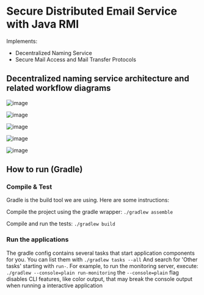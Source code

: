 # Secure Distributed Email Service with Java RMI

Implements:
 - Decentralized Naming Service
 - Secure Mail Access and Mail Transfer Protocols

## Decentralized naming service architecture and related workflow diagrams

![image](https://github.com/r-gg/vs-ue/assets/90387385/a2075479-8026-458e-b0a8-759ce6c34424)

![image](https://github.com/r-gg/vs-ue/assets/90387385/31415ce4-3e60-4ac5-bd18-e57962ba8e58)

![image](https://github.com/r-gg/vs-ue/assets/90387385/488dccdb-31dd-401e-9a86-1618db7fa760)

![image](https://github.com/r-gg/vs-ue/assets/90387385/90659c88-33b8-4d4d-b602-05857e02bc7d)

![image](https://github.com/r-gg/vs-ue/assets/90387385/11149a66-75fb-4cae-9078-9b7b5dc09734)

## How to run (Gradle)

### Compile & Test
Gradle is the build tool we are using. Here are some instructions:

Compile the project using the gradle wrapper:
```./gradlew assemble```

Compile and run the tests:
```./gradlew build```

### Run the applications
The gradle config contains several tasks that start application components for you.
You can list them with
```./gradlew tasks --all```
And search for 'Other tasks' starting with `run-`. For example, to run the monitoring server, execute:
```./gradlew --console=plain run-monitoring```
the `--console=plain` flag disables CLI features, like color output, that may break the console output when running a interactive application
